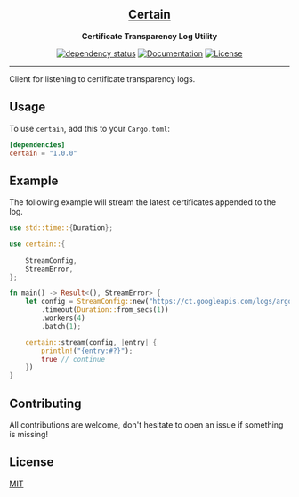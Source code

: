 <div align="center">

<b><a href="https://crates.io/crates/certain"><h2>Certain</h2></a></b>

__Certificate Transparency Log Utility__

[![dependency status](https://deps.rs/crate/certain/1.0.0/status.svg)](https://deps.rs/crate/certain/1.0.0)
[![Documentation](https://docs.rs/certain/badge.svg)](https://docs.rs/certain)
[![License](https://img.shields.io/crates/l/certain.svg)](https://choosealicense.com/licenses/mit/)

</div>

---

Client for listening to certificate transparency logs.

## Usage
To use `certain`, add this to your `Cargo.toml`:

```toml
[dependencies]
certain = "1.0.0"
```

## Example
The following example will stream the latest certificates appended to the log.

```rust
use std::time::{Duration};

use certain::{
    
    StreamConfig,
    StreamError, 
};

fn main() -> Result<(), StreamError> {
    let config = StreamConfig::new("https://ct.googleapis.com/logs/argon2022/")
        .timeout(Duration::from_secs(1))
        .workers(4)
        .batch(1);

    certain::stream(config, |entry| {
        println!("{entry:#?}");
        true // continue
    })
}
```

## Contributing
All contributions are welcome, don't hesitate to open an issue if something is missing!

## License
[MIT](https://choosealicense.com/licenses/mit/)